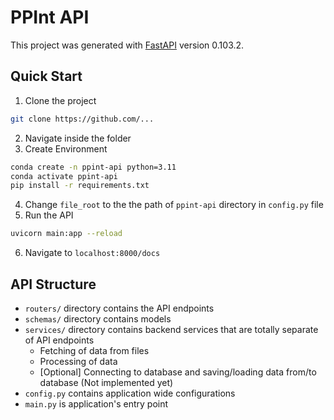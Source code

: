 # PPInt API

This project was generated with [FastAPI](https://fastapi.tiangolo.com/) version 0.103.2.

## Quick Start
1. Clone the project
```bash
git clone https://github.com/...
```
2. Navigate inside the folder
3. Create Environment
```bash
conda create -n ppint-api python=3.11
conda activate ppint-api
pip install -r requirements.txt
```
4. Change `file_root` to the the path of `ppint-api` directory in `config.py` file
5. Run the API
```bash
uvicorn main:app --reload
```
6. Navigate to `localhost:8000/docs`

## API Structure
- `routers/` directory contains the API endpoints
- `schemas/` directory contains models
- `services/` directory contains backend services that are totally separate of API endpoints
  - Fetching of data from files
  - Processing of data
  - [Optional] Connecting to database and saving/loading data from/to database (Not implemented yet)
- `config.py` contains application wide configurations
- `main.py` is application's entry point